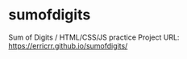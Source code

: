 # sumofdigits
Sum of Digits / HTML/CSS/JS practice
Project URL: https://erricrr.github.io/sumofdigits/

